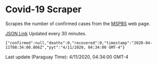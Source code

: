 # Covid-19 Scraper

Scrapes the number of confirmed cases from the [MSPBS](https://www.mspbs.gov.py/covid-19.php) web page.

[JSON Link](https://jmayalag.github.io/covid19-scrape/cases.json)
Updated every 30 minutes.
```
{"confirmed":null,"deaths":0,"recovered":0,"timestamp":"2020-04-11T08:34:00.806Z","pyt":"4/11/2020, 04:34:00 GMT-4"}
```
Last update (Paraguay Time): 4/11/2020, 04:34:00 GMT-4